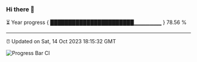 ### Hi there 👋

⏳ Year progress { ███████████████████████▁▁▁▁▁▁▁ } 78.56 %

---

⏰ Updated on Sat, 14 Oct 2023 18:15:32 GMT

![Progress Bar CI](https://github.com/liununu/liununu/workflows/Progress%20Bar%20CI/badge.svg)
